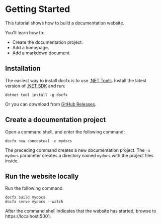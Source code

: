 # Getting Started

This tutorial shows how to build a documentation website.

You'll learn how to:

- Create the documentation project.
- Add a homepage.
- Add a markdown document.

## Installation

The easiest way to install docfx is to use [.NET Tools](https://docs.microsoft.com/en-us/dotnet/core/tools/global-tools). Install the latest version of [.NET SDK](https://dotnet.microsoft.com/en-us/download/visual-studio-sdks) and run:

```
dotnet tool install -g docfx
```

Or you can download from [GitHub Releases](https://github.com/dotnet/docfx/releases).

## Create a documentation project

Open a command shell, and enter the following command:

```
docfx new conceptual -o mydocs
```

The preceding command creates a new documentation project. The `-o mydocs` parameter creates a directory named `mydocs` with the project files inside.

## Run the website locally

Run the following command:

```
docfx build mydocs
docfx serve mydocs --watch
```

After the command shell indicates that the website has started, browse to https://localhost:5001.
